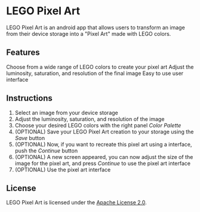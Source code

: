 # LEGO Pixel Art

LEGO Pixel Art is an android app that allows users to transform an image from their device storage into a "Pixel Art" made with LEGO colors.

## Features
Choose from a wide range of LEGO colors to create your pixel art
Adjust the luminosity, saturation, and resolution of the final image
Easy to use user interface

## Instructions
1) Select an image from your device storage
2) Adjust the luminosity, saturation, and resolution of the image
3) Choose your desired LEGO colors with the right panel *Color Palette*
4) (OPTIONAL) Save your LEGO Pixel Art creation to your storage using the *Save* button
5) (OPTIONAL) Now, if you want to recreate this pixel art using a interface, push the *Continue* button
6) (OPTIONAL) A new screen appeared, you can now adjust the size of the image for the pixel art, and press *Continue* to use the pixel art interface
7) (OPTIONAL) Use the pixel art interface

## License
LEGO Pixel Art is licensed under the [Apache License 2.0](LICENSE).
